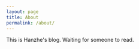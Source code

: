 ```yaml
---
layout: page
title: About
permalink: /about/
---
```


This is Hanzhe's blog. Waiting for someone to read.
